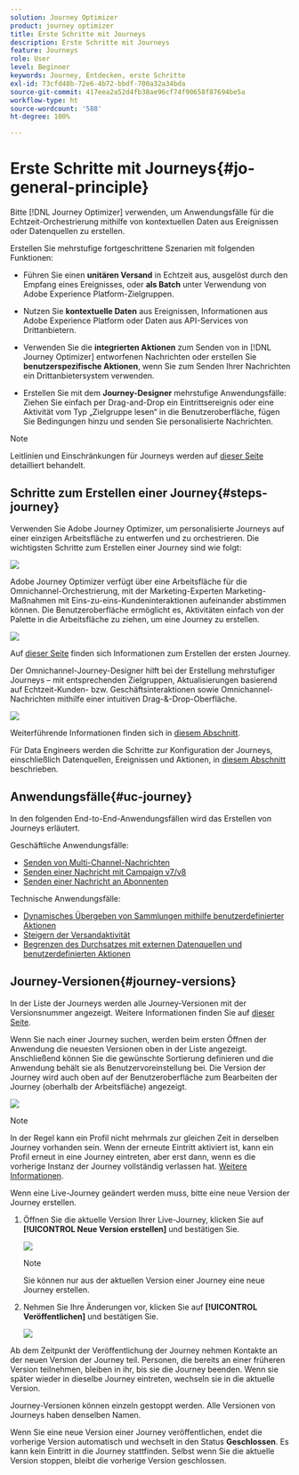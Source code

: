 ```yaml
---
solution: Journey Optimizer
product: journey optimizer
title: Erste Schritte mit Journeys
description: Erste Schritte mit Journeys
feature: Journeys
role: User
level: Beginner
keywords: Journey, Entdecken, erste Schritte
exl-id: 73cfd48b-72e6-4b72-bbdf-700a32a34bda
source-git-commit: 417eea2a52d4fb38ae96cf74f90658f87694be5a
workflow-type: ht
source-wordcount: '588'
ht-degree: 100%

---
```



# Erste Schritte mit Journeys{#jo-general-principle}

Bitte [!DNL Journey Optimizer] verwenden, um Anwendungsfälle für die Echtzeit-Orchestrierung mithilfe von kontextuellen Daten aus Ereignissen oder Datenquellen zu erstellen.

Erstellen Sie mehrstufige fortgeschrittene Szenarien mit folgenden Funktionen:

* Führen Sie einen **unitären Versand** in Echtzeit aus, ausgelöst durch den Empfang eines Ereignisses, oder **als Batch** unter Verwendung von Adobe Experience Platform-Zielgruppen.

* Nutzen Sie **kontextuelle Daten** aus Ereignissen, Informationen aus Adobe Experience Platform oder Daten aus API-Services von Drittanbietern.

* Verwenden Sie die **integrierten Aktionen** zum Senden von in [!DNL Journey Optimizer] entworfenen Nachrichten oder erstellen Sie **benutzerspezifische Aktionen**, wenn Sie zum Senden Ihrer Nachrichten ein Drittanbietersystem verwenden.

* Erstellen Sie mit dem **Journey-Designer** mehrstufige Anwendungsfälle: Ziehen Sie einfach per Drag-and-Drop ein Eintrittsereignis oder eine Aktivität vom Typ „Zielgruppe lesen“ in die Benutzeroberfläche, fügen Sie Bedingungen hinzu und senden Sie personalisierte Nachrichten.


>[!NOTE]
>
>Leitlinien und Einschränkungen für Journeys werden auf [dieser Seite](../start/guardrails.md) detailliert behandelt.

## Schritte zum Erstellen einer Journey{#steps-journey}

Verwenden Sie Adobe Journey Optimizer, um personalisierte Journeys auf einer einzigen Arbeitsfläche zu entwerfen und zu orchestrieren. Die wichtigsten Schritte zum Erstellen einer Journey sind wie folgt:

![](assets/journey-creation-process.png)

Adobe Journey Optimizer verfügt über eine Arbeitsfläche für die Omnichannel-Orchestrierung, mit der Marketing-Experten Marketing-Maßnahmen mit Eins-zu-eins-Kundeninteraktionen aufeinander abstimmen können. Die Benutzeroberfläche ermöglicht es, Aktivitäten einfach von der Palette in die Arbeitsfläche zu ziehen, um eine Journey zu erstellen.

![](assets/interface-journeys.png)

Auf [dieser Seite](journey-gs.md) finden sich Informationen zum Erstellen der ersten Journey.

Der Omnichannel-Journey-Designer hilft bei der Erstellung mehrstufiger Journeys – mit entsprechenden Zielgruppen, Aktualisierungen basierend auf Echtzeit-Kunden- bzw. Geschäftsinteraktionen sowie Omnichannel-Nachrichten mithilfe einer intuitiven Drag-&amp;-Drop-Oberfläche.

![](assets/journey38.png)

Weiterführende Informationen finden sich in [diesem Abschnitt](using-the-journey-designer.md).

Für Data Engineers werden die Schritte zur Konfiguration der Journeys, einschließlich Datenquellen, Ereignissen und Aktionen, in [diesem Abschnitt](../configuration/about-data-sources-events-actions.md) beschrieben.


## Anwendungsfälle{#uc-journey}

In den folgenden End-to-End-Anwendungsfällen wird das Erstellen von Journeys erläutert.

Geschäftliche Anwendungsfälle:

* [Senden von Multi-Channel-Nachrichten](journeys-uc.md)
* [Senden einer Nachricht mit Campaign v7/v8](ajo-ac.md)
* [Senden einer Nachricht an Abonnenten](message-to-subscribers-uc.md)

Technische Anwendungsfälle:

* [Dynamisches Übergeben von Sammlungen mithilfe benutzerdefinierter Aktionen](collections.md)
* [Steigern der Versandaktivität](ramp-up-deliveries-uc.md)
* [Begrenzen des Durchsatzes mit externen Datenquellen und benutzerdefinierten Aktionen](limit-throughput.md)

## Journey-Versionen{#journey-versions}

In der Liste der Journeys werden alle Journey-Versionen mit der Versionsnummer angezeigt. Weitere Informationen finden Sie auf [dieser Seite](../building-journeys/using-the-journey-designer.md).

Wenn Sie nach einer Journey suchen, werden beim ersten Öffnen der Anwendung die neuesten Versionen oben in der Liste angezeigt. Anschließend können Sie die gewünschte Sortierung definieren und die Anwendung behält sie als Benutzervoreinstellung bei. Die Version der Journey wird auch oben auf der Benutzeroberfläche zum Bearbeiten der Journey (oberhalb der Arbeitsfläche) angezeigt.

![](assets/journeyversions1.png)

>[!NOTE]
>
>In der Regel kann ein Profil nicht mehrmals zur gleichen Zeit in derselben Journey vorhanden sein. Wenn der erneute Eintritt aktiviert ist, kann ein Profil erneut in eine Journey eintreten, aber erst dann, wenn es die vorherige Instanz der Journey vollständig verlassen hat. [Weitere Informationen](end-journey.md).

Wenn eine Live-Journey geändert werden muss, bitte eine neue Version der Journey erstellen.

1. Öffnen Sie die aktuelle Version Ihrer Live-Journey, klicken Sie auf **[!UICONTROL Neue Version erstellen]** und bestätigen Sie.

   ![](assets/journeyversions2.png)

   >[!NOTE]
   >
   >Sie können nur aus der aktuellen Version einer Journey eine neue Journey erstellen.

1. Nehmen Sie Ihre Änderungen vor, klicken Sie auf **[!UICONTROL Veröffentlichen]** und bestätigen Sie.

   ![](assets/journeyversions3.png)

Ab dem Zeitpunkt der Veröffentlichung der Journey nehmen Kontakte an der neuen Version der Journey teil. Personen, die bereits an einer früheren Version teilnehmen, bleiben in ihr, bis sie die Journey beenden. Wenn sie später wieder in dieselbe Journey eintreten, wechseln sie in die aktuelle Version.

Journey-Versionen können einzeln gestoppt werden. Alle Versionen von Journeys haben denselben Namen.

Wenn Sie eine neue Version einer Journey veröffentlichen, endet die vorherige Version automatisch und wechselt in den Status **Geschlossen**. Es kann kein Eintritt in die Journey stattfinden. Selbst wenn Sie die aktuelle Version stoppen, bleibt die vorherige Version geschlossen.
